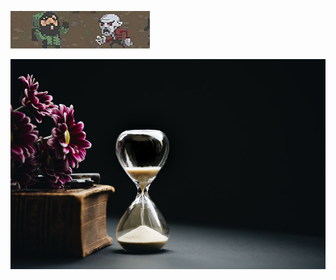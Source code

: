  
 ![Main.Unity2D](Images/struct2d_5c2ce0c0f379891b5006099b.jpg) 
 
 ![](Images/5c2ce0c0f379891b50060100_5c2de8511dc1f521e023a003.jpeg)